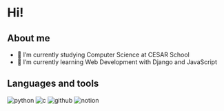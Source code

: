 # Hi!

## About me
- 🔭 I’m currently studying Computer Science at CESAR School
- 🌱 I’m currently learning Web Development with Django and JavaScript
  
## Languages and tools
<img src="https://img.shields.io/badge/Python-FFD43B?style=for-the-badge&logo=python&logoColor=blue" alt="python"> <img src="https://img.shields.io/badge/C-00599C?style=for-the-badge&logo=c&logoColor=white" alt="c"> <img src="https://img.shields.io/badge/GitHub-100000?style=for-the-badge&logo=github&logoColor=white" alt="github"> <img src="https://img.shields.io/badge/Notion-000000?style=for-the-badge&logo=notion&logoColor=white" alt="notion">
